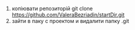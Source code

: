 1. копіювати репозиторій
   git clone https://github.com/ValeraBezriadin/startDir.git
2. зайти в паку с проектом и видалити папку .git
   